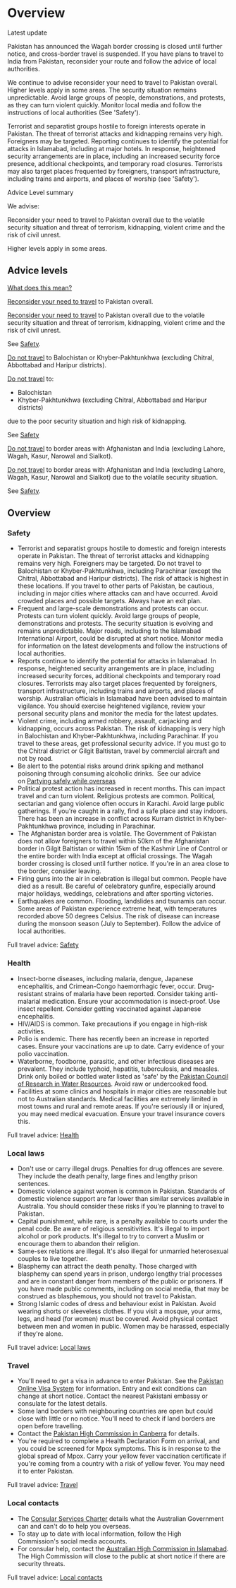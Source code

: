 # Overview

Latest update

Pakistan has announced the Wagah border crossing is closed until further notice, and cross-border travel is suspended. If you have plans to travel to India from Pakistan, reconsider your route and follow the advice of local authorities.  
  
We continue to advise reconsider your need to travel to Pakistan overall. Higher levels apply in some areas. The security situation remains unpredictable. Avoid large groups of people, demonstrations, and protests, as they can turn violent quickly. Monitor local media and follow the instructions of local authorities (See 'Safety').  
  
Terrorist and separatist groups hostile to foreign interests operate in Pakistan. The threat of terrorist attacks and kidnapping remains very high. Foreigners may be targeted. Reporting continues to identify the potential for attacks in Islamabad, including at major hotels. In response, heightened security arrangements are in place, including an increased security force presence, additional checkpoints, and temporary road closures. Terrorists may also target places frequented by foreigners, transport infrastructure, including trains and airports, and places of worship (see 'Safety').

Advice Level summary

We advise:

Reconsider your need to travel to Pakistan overall due to the volatile security situation and threat of terrorism, kidnapping, violent crime and the risk of civil unrest.

Higher levels apply in some areas.

## Advice levels

[What does this mean?](/before-you-go/travel-advice-explained/)

[Reconsider your need to travel](https://www.smartraveller.gov.au/consular-services/travel-advice-explained#level3) to Pakistan overall.

[Reconsider your need to travel](https://www.smartraveller.gov.au/consular-services/travel-advice-explained#level3) to Pakistan overall due to the volatile security situation and threat of terrorism, kidnapping, violent crime and the risk of civil unrest.

See [Safety](#safety).

[Do not travel](https://www.smartraveller.gov.au/consular-services/travel-advice-explained#level4) to Balochistan or Khyber-Pakhtunkhwa (excluding Chitral, Abbottabad and Haripur districts).

[Do not travel](https://www.smartraveller.gov.au/consular-services/travel-advice-explained#level4) to:

* Balochistan
* Khyber-Pakhtunkhwa (excluding Chitral, Abbottabad and Haripur districts)

due to the poor security situation and high risk of kidnapping.

See [Safety](#safety)

[Do not travel](https://www.smartraveller.gov.au/consular-services/travel-advice-explained#level4) to border areas with Afghanistan and India (excluding Lahore, Wagah, Kasur, Narowal and Sialkot).

[Do not travel](https://www.smartraveller.gov.au/consular-services/travel-advice-explained#level4) to border areas with Afghanistan and India (excluding Lahore, Wagah, Kasur, Narowal and Sialkot) due to the volatile security situation.

See [Safety](#safety).

## Overview

### Safety

* Terrorist and separatist groups hostile to domestic and foreign interests operate in Pakistan. The threat of terrorist attacks and kidnapping remains very high. Foreigners may be targeted. Do not travel to Balochistan or Khyber-Pakhtunkhwa, including Parachinar (except the Chitral, Abbottabad and Haripur districts). The risk of attack is highest in these locations. If you travel to other parts of Pakistan, be cautious, including in major cities where attacks can and have occurred. Avoid crowded places and possible targets. Always have an exit plan.
* Frequent and large-scale demonstrations and protests can occur. Protests can turn violent quickly. Avoid large groups of people, demonstrations and protests. The security situation is evolving and remains unpredictable. Major roads, including to the Islamabad International Airport, could be disrupted at short notice. Monitor media for information on the latest developments and follow the instructions of local authorities.
* Reports continue to identify the potential for attacks in Islamabad. In response, heightened security arrangements are in place, including increased security forces, additional checkpoints and temporary road closures. Terrorists may also target places frequented by foreigners, transport infrastructure, including trains and airports, and places of worship. Australian officials in Islamabad have been advised to maintain vigilance. You should exercise heightened vigilance, review your personal security plans and monitor the media for the latest updates.
* Violent crime, including armed robbery, assault, carjacking and kidnapping, occurs across Pakistan. The risk of kidnapping is very high in Balochistan and Khyber-Pakhtunkhwa, including Parachinar. If you travel to these areas, get professional security advice. If you must go to the Chitral district or Gilgit Baltistan, travel by commercial aircraft and not by road.
* Be alert to the potential risks around drink spiking and methanol poisoning through consuming alcoholic drinks.  See our advice on [Partying safely while overseas](https://www.smartraveller.gov.au/before-you-go/safety/partying)
* Political protest action has increased in recent months. This can impact travel and can turn violent. Religious protests are common. Political, sectarian and gang violence often occurs in Karachi. Avoid large public gatherings. If you're caught in a rally, find a safe place and stay indoors. There has been an increase in conflict across Kurram district in Khyber-Pakhtunkhwa province, including in Parachinar.
* The Afghanistan border area is volatile. The Government of Pakistan does not allow foreigners to travel within 50km of the Afghanistan border in Gilgit Baltistan or within 15km of the Kashmir Line of Control or the entire border with India except at official crossings. The Wagah border crossing is closed until further notice. If you're in an area close to the border, consider leaving.
* Firing guns into the air in celebration is illegal but common. People have died as a result. Be careful of celebratory gunfire, especially around major holidays, weddings, celebrations and after sporting victories.
* Earthquakes are common. Flooding, landslides and tsunamis can occur. Some areas of Pakistan experience extreme heat, with temperatures recorded above 50 degrees Celsius. The risk of disease can increase during the monsoon season (July to September). Follow the advice of local authorities.

Full travel advice: [Safety](#safety)

### Health

* Insect-borne diseases, including malaria, dengue, Japanese encephalitis, and Crimean-Congo haemorrhagic fever, occur. Drug-resistant strains of malaria have been reported. Consider taking anti-malarial medication. Ensure your accommodation is insect-proof. Use insect repellent. Consider getting vaccinated against Japanese encephalitis.
* HIV/AIDS is common. Take precautions if you engage in high-risk activities.
* Polio is endemic. There has recently been an increase in reported cases. Ensure your vaccinations are up to date. Carry evidence of your polio vaccination.
* Waterborne, foodborne, parasitic, and other infectious diseases are prevalent. They include typhoid, hepatitis, tuberculosis, and measles. Drink only boiled or bottled water listed as 'safe' by the [Pakistan Council of Research in Water Resources](https://www.pcrwr.gov.pk/). Avoid raw or undercooked food.
* Facilities at some clinics and hospitals in major cities are reasonable but not to Australian standards. Medical facilities are extremely limited in most towns and rural and remote areas. If you're seriously ill or injured, you may need medical evacuation. Ensure your travel insurance covers this.

Full travel advice: [Health](#health)

### Local laws

* Don't use or carry illegal drugs. Penalties for drug offences are severe. They include the death penalty, large fines and lengthy prison sentences.
* Domestic violence against women is common in Pakistan. Standards of domestic violence support are far lower than similar services available in Australia. You should consider these risks if you're planning to travel to Pakistan.
* Capital punishment, while rare, is a penalty available to courts under the penal code. Be aware of religious sensitivities. It's illegal to import alcohol or pork products. It's illegal to try to convert a Muslim or encourage them to abandon their religion.
* Same-sex relations are illegal. It's also illegal for unmarried heterosexual couples to live together.
* Blasphemy can attract the death penalty. Those charged with blasphemy can spend years in prison, undergo lengthy trial processes and are in constant danger from members of the public or prisoners. If you have made public comments, including on social media, that may be construed as blasphemous, you should not travel to Pakistan.
* Strong Islamic codes of dress and behaviour exist in Pakistan. Avoid wearing shorts or sleeveless clothes. If you visit a mosque, your arms, legs, and head (for women) must be covered. Avoid physical contact between men and women in public. Women may be harassed, especially if they're alone.

Full travel advice: [Local laws](#local-laws)

### Travel

* You'll need to get a visa in advance to enter Pakistan. See the [Pakistan Online Visa System](https://visa.nadra.gov.pk/) for information. Entry and exit conditions can change at short notice. Contact the nearest Pakistani embassy or consulate for the latest details.
* Some land borders with neighbouring countries are open but could close with little or no notice. You'll need to check if land borders are open before travelling.
* Contact the [Pakistan High Commission in Canberra](http://www.pakistan.org.au/) for details.
* You're required to complete a Health Declaration Form on arrival, and you could be screened for Mpox symptoms. This is in response to the global spread of Mpox. Carry your yellow fever vaccination certificate if you're coming from a country with a risk of yellow fever. You may need it to enter Pakistan.

Full travel advice: [Travel](#travel)

### Local contacts

* The [Consular Services Charter](/node/46) details what the Australian Government can and can't do to help you overseas.
* To stay up to date with local information, follow the High Commission's social media accounts.
* For consular help, contact the [Australian High Commission in Islamabad](http://pakistan.highcommission.gov.au/islm/home.html). The High Commission will close to the public at short notice if there are security threats.

Full travel advice: [Local contacts](#local-contacts)